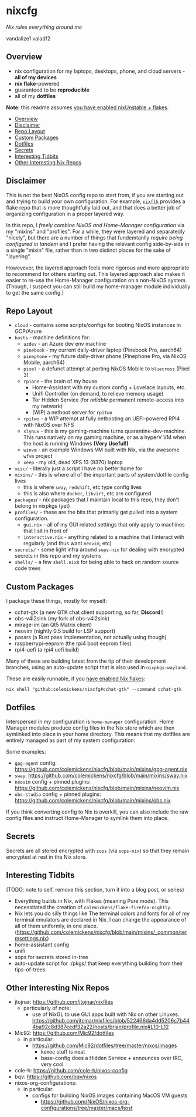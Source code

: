 # nixcfg
*Nix rules everything around me*

vandalize1
valadf2

<!--[![builds.sr.ht status](https://builds.sr.ht/~colemickens/nixcfg.svg)](https://builds.sr.ht/~colemickens/nixcfg?)-->

## Overview

* nix configuration for my laptops, desktops, phone, and cloud servers - **all of my devices**
* **nix flake**-powered
* guaranteed to be **reproducible**
* all of my **dotfiles**

**Note**: this readme assumes [you have enabled nixUnstable + flakes](https://www.tweag.io/blog/2020-07-31-nixos-flakes/).

- [Overview](#overview)
- [Disclaimer](#disclaimer)
- [Repo Layout](#repo-layout)
- [Custom Packages](#custom-packages)
- [Dotfiles](#dotfiles)
- [Secrets](#secrets)
- [Interesting Tidbits](#interesting-tidbits)
- [Other Interesting Nix Repos](#other-interesting-nix-repos)

## Disclaimer

This is not the best NixOS config repo to start from, if you are starting out and trying to build your own configuration.
For example, [`nixflk`](https://github.com/nrdxp/nixflk) provides a flake repo that is more thoughtfully laid out, and that does a better job of
organizing configuration in a proper layered way.

In this repo, I *freely combine NixOS and Home-Manager configuration* via my "mixins" and "profiles". For a while, they
were layered and separatedly "nicely", but there are a number of things that fundemtanlly *require being configured in tandem*
and I prefer having the relevant config side-by-side in a single "mixin" file, rather than in two distinct places for the sake
of "layering".

Howevever, the layered approach feels more rigorous and more appropriate to recommend for others starting out.
This layered approach also makes it easier to re-use the Home-Manager configuration on a non-NixOS system. (Though,
I suspect you can still build my home-manager module individually to get the same config.)

## Repo Layout
* `cloud` - contains some scripts/configs for booting NixOS instances in GCP/Azure
* `hosts` - machine definitions for:
  * `azdev` - an Azure dev env machine
  * `pinebook` - my current daily-driver laptop (Pinebook Pro, aarch64)
  * `pinephone` - my future daily-driver phone (Pinephone Pro, via NixOS Mobile, aarch64)
  * `pixel` - a defunct attempt at porting NixOS Mobile to `bluecross` (Pixel 3)
  * `rpione` - the brain of my house
    * Home-Assistant with my custom config + Lovelace layouts, etc.
    * Unifi Controller (on demand, to relieve memory usage)
    * Tor Hidden Service (for _reliable_ permanent remote-access into my network)
    * (WIP) a netboot server for `rpitwo`
  * `rpitwo` - a WIP attempt at fully netbooting an UEFI-powered RPI4 with NixOS over NFS
  * `slynux` - this is my gaming-machine turns quarantine-dev-machine. This runs natively on my gaming machine, or as a hyperV VM when the host is running Windows **(Very Useful!)**
  * `winvm` - an example Windows VM built with Nix, via the awesome `wfvm` project
  * `xeep` - my old, dead XPS 13 (9370) laptop
* `misc/` - literally just a script I have no better home for
* `mixins/` - this is where all of the important parts of system/dotfile config lives
  * this is where `sway`, `redshift`, etc type config lives
  * this is also where `docker`, `libvirt`, etc are configured
* `packages`/ - nix packages that I maintain local to this repo, they don't belong in nixpkgs (yet)
* `profiles/` - these are the bits that primarily get pulled into a system configuration.
  * `gui.nix` - all of my GUI related settings that only apply to machines that I sit in front of
  * `interactive.nix` - anything related to a machine that I interact with regularly (and thus want `neovim`, etc)
* `secrets/` - some light infra around `sops-nix` for dealing with encrypted secrets in this repo and my systems
* `shells/` - a few `shell.nix`s for being able to hack on random source code trees


## Custom Packages

I package these things, mostly for myself:

- cchat-gtk (a new GTK chat client supporting, so far, **Discord**!)
- obs-v4l2sink (my fork of obs-v4l2sink)
- mirage-im (an Qt5 Matrix client)
- neovim (nightly 0.5 build for LSP support)
- passrs (a Rust pass implementation, not actually using though)
- raspberrypi-eeprom (the rpi4 boot eeprom files)
- rpi4-uefi (a rpi4 uefi build)

Many of these are building latest from the tip of their development branches,
using an auto-update script that is also used in `nixpkgs-wayland`.

These are easily runnable, if you [have enabled Nix flakes](https://discourse.nixos.org/t/using-experimental-nix-features-in-nixos-and-when-they-will-land-in-stable/7401/4):

```shell
nix shell "github:colemickens/nixcfg#cchat-gtk" --command cchat-gtk
```


## Dotfiles

Interspersed in my configuration is `home-manager` configuration. Home Manager modules
produce config files in the Nix store which are then symlinked into place in your home directory.
This means that my dotfiles are entirely managed as part of my system configuration:

Some examples:

- `gpg-agent` config: https://github.com/colemickens/nixcfg/blob/main/mixins/gpg-agent.nix
- `sway`: https://github.com/colemickens/nixcfg/blob/main/mixins/sway.nix
- `neovim` config + pinned plugins: https://github.com/colemickens/nixcfg/blob/main/mixins/neovim.nix
- `obs-studio` config + pinned plugins: https://github.com/colemickens/nixcfg/blob/main/mixins/obs.nix

If you think converting config to Nix is overkill, you can also include the raw config files and instruct
Home-Manager to symlink them into place.

## Secrets

Secrets are all stored encrypted with `sops` (via `sops-nix`) so that they remain encrypted at rest in the Nix store.

## Interesting Tidbits

(TODO: note to self, remove this section, turn it into a blog post, or series)

* Everything builds in Nix, with Flakes (meaning Pure mode). This necessitated the  creation of `colemickens/flake-firefox-nightly`.
* Nix lets you do silly things like The terminal colors and fonts for all of my terminal emulators are declared in Nix. I can change the appearance of all of them uniformly, in one place. (https://github.com/colemickens/nixcfg/blob/main/mixins/_common/termsettings.nix)
* home-assistant config
* unifi
* sops for secrets stored in-tree
* auto-update script for ./pkgs/ that keep everything building from their tips-of-trees

## Other Interesting Nix Repos

- jtojnar: https://github.com/jtojnar/nixfiles
  - particularly of note:
    - use of NixGL to use GUI apps built with Nix on other Linuxes:
      https://github.com/jtojnar/nixfiles/blob/522466da4dd5206c7b444ba92c8d387eedf32a22/hosts/brian/profile.nix#L10-L12
- Mic92: https://github.com/Mic92/dotfiles
  - in particular:
    - https://github.com/Mic92/dotfiles/tree/master/nixos/images
      - kexec stuff is neat
      - base-config does a Hidden Service + announces over IRC, very cool
- cole-h: https://github.com/cole-h/nixos-config
- bqv: https://github.com/bqv/nixos
- nixos-org-configurations:
  - in particular:
    - configs for building NixOS images containing MacOS VM guests
      - https://github.com/NixOS/nixos-org-configurations/tree/master/macs/host
